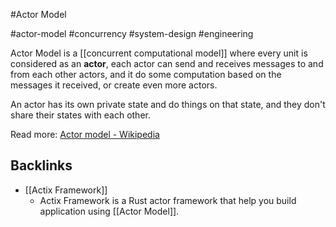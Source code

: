 #Actor Model

#actor-model #concurrency #system-design #engineering

Actor Model is a [[concurrent computational model]] where every unit is considered as an **actor**, each actor can send and receives messages to and from each other actors, and it do some computation based on the messages it received, or create even more actors.

An actor has its own private state and do things on that state, and they don't share their states with each other.

Read more: [Actor model - Wikipedia](https://en.m.wikipedia.org/wiki/Actor_model)

## Backlinks
* [[Actix Framework]]
	* Actix Framework is a Rust actor framework that help you build application using [[Actor Model]].

